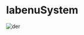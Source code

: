 # labenuSystem
![der](https://user-images.githubusercontent.com/36056107/121730234-c8226f00-cac5-11eb-8340-505f9474a2cc.png)
